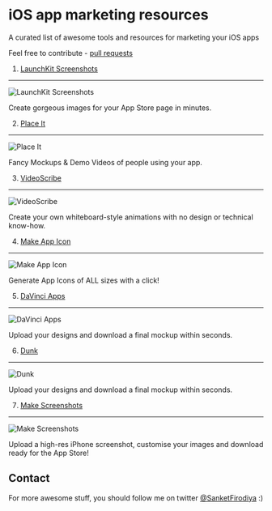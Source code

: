 # iOS app marketing resources
A curated list of awesome tools and resources for marketing your iOS apps

Feel free to contribute - [pull requests](https://github.com/sanketfirodiya/ios-marketing-resources/pulls)

1. [LaunchKit Screenshots](https://launchkit.io/screenshots) 
---
![LaunchKit Screenshots](https://github.com/sanketfirodiya/ios-marketing-resources/blob/master/Images/LaunchKit.png)

Create gorgeous images for your App Store page in minutes.

2. [Place It](https://placeit.net/)
---
![Place It](https://github.com/sanketfirodiya/ios-marketing-resources/blob/master/Images/PlaceIt.png)

Fancy Mockups & Demo Videos of people using your app.

3. [VideoScribe](http://www.videoscribe.co/)
---
![VideoScribe](https://github.com/sanketfirodiya/ios-marketing-resources/blob/master/Images/VideoScribe.png)

Create your own whiteboard-style animations with no design or technical know-how.

4. [Make App Icon](http://makeappicon.com/)
---
![Make App Icon](https://github.com/sanketfirodiya/ios-marketing-resources/blob/master/Images/MakeAppIcon.png)

Generate App Icons of ALL sizes with a click!

5. [DaVinci Apps](http://davinciapps.com/)
---
![DaVinci Apps](https://github.com/sanketfirodiya/ios-marketing-resources/blob/master/Images/DaVinciApps.png)

Upload your designs and download a final mockup within seconds.

6. [Dunk](http://dunnnk.com/)
---
![Dunk](https://github.com/sanketfirodiya/ios-marketing-resources/blob/master/Images/Dunk.png)

Upload your designs and download a final mockup within seconds.

7. [Make Screenshots](http://www.makescreenshots.com/)
---
![Make Screenshots](https://github.com/sanketfirodiya/ios-marketing-resources/blob/master/Images/MakeScreenShots.png)

Upload a high-res iPhone screenshot, customise your images and download ready for the App Store!



## Contact
For more awesome stuff, you should follow me on twitter [@SanketFirodiya](https://twitter.com/sanketfirodiya) :)
